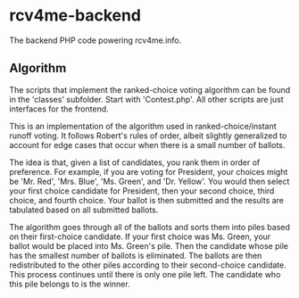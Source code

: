# rcv4me-backend
The backend PHP code powering rcv4me.info.

## Algorithm
The scripts that implement the ranked-choice voting algorithm can be found in the 'classes' subfolder. Start with 'Contest.php'. All other scripts are just interfaces for the frontend.

This is an implementation of the algorithm used in ranked-choice/instant runoff voting. It follows Robert's rules of order, albeit slightly generalized to account for edge cases that occur when there is a small number of ballots.

The idea is that, given a list of candidates, you rank them in order of preference. For example, if you are voting for President, your choices might be 'Mr. Red', 'Mrs. Blue', 'Ms. Green', and 'Dr. Yellow'. You would then select your first choice candidate for President, then your second choice, third choice, and fourth choice. Your ballot is then submitted and the results are tabulated based on all submitted ballots.

The algorithm goes through all of the ballots and sorts them into piles based on their first-choice candidate. If your first choice was Ms. Green, your ballot would be placed into Ms. Green's pile. Then the candidate whose pile has the smallest number of ballots is eliminated. The ballots are then redistributed to the other piles according to their second-choice candidate. This process continues until there is only one pile left. The candidate who this pile belongs to is the winner.
